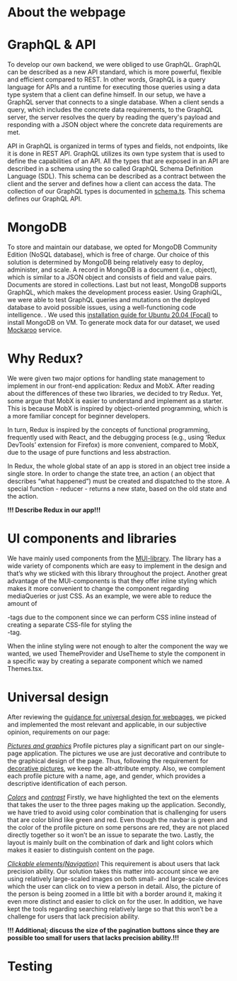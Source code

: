 # About the webpage


# GraphQL & API

To develop our own backend, we were obliged to use GraphQL. GraphQL can be described as a new API standard, which is more powerful, flexible and efficient compared to REST. In other words, GraphQL is a query language for APIs and a runtime for executing those queries using a data type system that a client can define himself. In our setup, we have a GraphQL server that connects to a single database. When a client sends a query, which includes the concrete data requirements, to the GraphQL server, the server resolves the query by reading the query's payload and responding with a JSON object where the concrete data requirements are met.

API in GraphQL is organized in terms of types and fields, not endpoints, like it is done in REST API. GraphQL utilizes its own type system that is used to define the capabilities of an API. All the types that are exposed in an API are described in a schema using the so called GraphQL Schema Definition Language (SDL). This schema can be described as a contract between the client and the server and defines how a client can access the data. The collection of our GraphQL types is documented in [schema.ts](https://gitlab.stud.idi.ntnu.no/it2810-h21/team-43/persongrabber/-/blob/master/backend/graphql/schema/schema.ts). This schema defines our GraphQL API.

# MongoDB

To store and maintain our database, we opted for MongoDB Community Edition (NoSQL database), which is free of charge. Our choice of this solution is determined by MongoDB being relatively easy to deploy, administer, and scale. A record in MongoDB is a document (i.e., object), which is similar to a JSON object and consists of field and value pairs. Documents are stored in collections. Last but not least, MongoDB supports GraphQL, which makes the development process easier. Using GraphiQL, we were able to test GraphQL queries and mutations on the deployed database to avoid possible issues, using a well-functioning code intelligence. . We used this [installation guide for Ubuntu 20.04 (Focal)](https://docs.mongodb.com/manual/tutorial/install-mongodb-on-ubuntu/) to install MongoDB on VM. To generate mock data for our dataset, we used [Mockaroo](https://mockaroo.com/) service.

# Why Redux?
We were given two major options for handling state management to implement in our front-end application: Redux and MobX. After reading about the differences of these two libraries, we decided to try Redux. Yet, some argue that MobX is easier to understand and implement as a starter. This is because MobX is inspired by object-oriented programming, which is a more familiar concept for beginner developers.

In turn, Redux is inspired by the concepts of functional programming, frequently used with React, and the debugging process (e.g., using ‘Redux DevTools’ extension for Firefox) is more convenient, compared to MobX, due to the usage of pure functions and less abstraction.

In Redux, the whole global state of an app is stored in an object tree inside a single store. In order to change the state tree, an action ( an object that describes “what happened”) must be created and dispatched to the store. A special function - reducer - returns a new state, based on the old state and the action.

**!!! Describe Redux in our app!!!**

# UI components and libraries
We have mainly used components from the [MUI-library](https://mui.com/). The library has a wide variety of components which are easy to implement in the design and that’s why we sticked with this library throughout the project. Another great advantage of the MUI-components is that they offer inline styling which makes it more convenient to change the component regarding mediaQueries or just CSS. As an example, we were able to reduce the amount of <div>-tags due to the <Box> component since we can perform CSS inline instead of creating a separate CSS-file for styling the <div>-tag.

When the inline styling were not enough to alter the component the way we wanted, we used ThemeProvider and UseTheme to style the component in a specific way by creating a separate component which we named Themes.tsx.

# Universal design
After reviewing the [guidance for universal design for webpages](https://www.uutilsynet.no/nettsteder/losningsforslag-nettsider/36), we picked and implemented the most relevant and applicable, in our subjective opinion, requirements on our page:

[_Pictures and graphics_](https://www.uutilsynet.no/regelverk/bilder-og-grafikk/205)
Profile pictures play a significant part on our single-page application. The pictures we use are just decorative and contribute to the graphical design of the page. Thus, following the requirement for [decorative pictures](https://www.uutilsynet.no/regelverk/bilder-og-grafikk/205), we keep the alt-attribute empty. Also, we complement each profile picture with a name, age, and gender, which provides a descriptive identification of each person.

[_Colors_](https://www.uutilsynet.no/regelverk/bruk-av-farger/206) and [_contrast_](https://www.uutilsynet.no/wcag-standarden/kontrast/48)
Firstly, we have highlighted the text on the elements that takes the user to the three pages making up the application. Secondly, we have tried to avoid using color combination that is challenging for users that are color blind like green and red. Even though the navbar is green and the color of the profile picture on some persons are red, they are not placed directly together so it won’t be an issue to separate the two. Lastly, the layout is mainly built on the combination of dark and light colors which makes it easier to distinguish content on the page.

[_Clickable elements(Navigation)_](https://www.uutilsynet.no/regelverk/klikkeflate-navigasjon/211)
This requirement is about users that lack precision ability. Our solution takes this matter into account since we are using relatively large-scaled images on both small- and large-scale devices which the user can click on to view a person in detail. Also, the picture of the person is being zoomed in a little bit with a border around it, making it even more distinct and easier to click on for the user. In addition, we have kept the tools regarding searching relatively large so that this won’t be a challenge for users that lack precision ability.

**!!! Additional; discuss the size of the pagination buttons since they are possible too small for users that lacks precision ability.!!!**


# Testing

